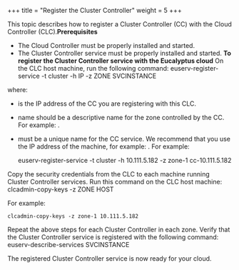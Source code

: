 +++
title = "Register the Cluster Controller"
weight = 5
+++

This topic describes how to register a Cluster Controller (CC) with the Cloud Controller (CLC).**Prerequisites** 

* The Cloud Controller must be properly installed and started. 
* The Cluster Controller service must be properly installed and started. 
**To register the Cluster Controller service with the Eucalyptus cloud** On the CLC host machine, run the following command: 
    euserv-register-service -t cluster -h IP -z ZONE SVCINSTANCE

where: 



* is the IP address of the CC you are registering with this CLC. 
* name should be a descriptive name for the zone controlled by the CC. For example: . 
* must be a unique name for the CC service. We recommend that you use the IP address of the machine, for example: . 
For example: 


    euserv-register-service -t cluster -h 10.111.5.182 -z zone-1 cc-10.111.5.182

Copy the security credentials from the CLC to each machine running Cluster Controller services. Run this command on the CLC host machine: 
    clcadmin-copy-keys -z ZONE HOST

For example: 


    clcadmin-copy-keys -z zone-1 10.111.5.182

Repeat the above steps for each Cluster Controller in each zone. Verify that the Cluster Controller service is registered with the following command: 
    euserv-describe-services SVCINSTANCE

The registered Cluster Controller service is now ready for your cloud. 

